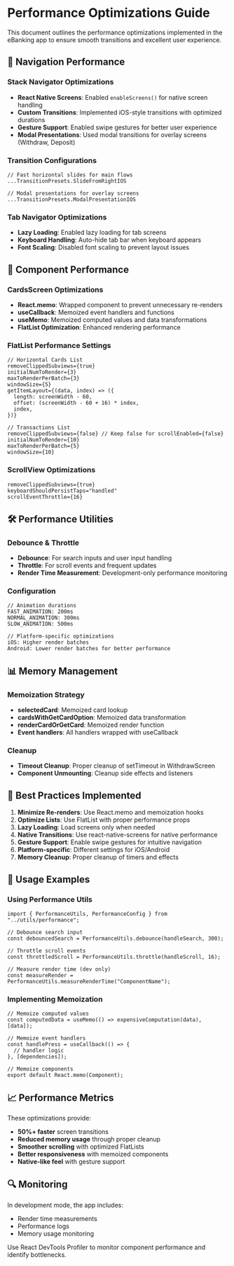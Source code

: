 # Performance Optimizations Guide

This document outlines the performance optimizations implemented in the eBanking app to ensure smooth transitions and excellent user experience.

## 🚀 Navigation Performance

### Stack Navigator Optimizations

- **React Native Screens**: Enabled `enableScreens()` for native screen handling
- **Custom Transitions**: Implemented iOS-style transitions with optimized durations
- **Gesture Support**: Enabled swipe gestures for better user experience
- **Modal Presentations**: Used modal transitions for overlay screens (Withdraw, Deposit)

### Transition Configurations

```tsx
// Fast horizontal slides for main flows
...TransitionPresets.SlideFromRightIOS

// Modal presentations for overlay screens
...TransitionPresets.ModalPresentationIOS
```

### Tab Navigator Optimizations

- **Lazy Loading**: Enabled lazy loading for tab screens
- **Keyboard Handling**: Auto-hide tab bar when keyboard appears
- **Font Scaling**: Disabled font scaling to prevent layout issues

## 📱 Component Performance

### CardsScreen Optimizations

- **React.memo**: Wrapped component to prevent unnecessary re-renders
- **useCallback**: Memoized event handlers and functions
- **useMemo**: Memoized computed values and data transformations
- **FlatList Optimization**: Enhanced rendering performance

### FlatList Performance Settings

```tsx
// Horizontal Cards List
removeClippedSubviews={true}
initialNumToRender={3}
maxToRenderPerBatch={3}
windowSize={5}
getItemLayout={(data, index) => ({
  length: screenWidth - 60,
  offset: (screenWidth - 60 + 16) * index,
  index,
})}

// Transactions List
removeClippedSubviews={false} // Keep false for scrollEnabled={false}
initialNumToRender={10}
maxToRenderPerBatch={5}
windowSize={10}
```

### ScrollView Optimizations

```tsx
removeClippedSubviews={true}
keyboardShouldPersistTaps="handled"
scrollEventThrottle={16}
```

## 🛠 Performance Utilities

### Debounce & Throttle

- **Debounce**: For search inputs and user input handling
- **Throttle**: For scroll events and frequent updates
- **Render Time Measurement**: Development-only performance monitoring

### Configuration

```tsx
// Animation durations
FAST_ANIMATION: 200ms
NORMAL_ANIMATION: 300ms
SLOW_ANIMATION: 500ms

// Platform-specific optimizations
iOS: Higher render batches
Android: Lower render batches for better performance
```

## 📊 Memory Management

### Memoization Strategy

- **selectedCard**: Memoized card lookup
- **cardsWithGetCardOption**: Memoized data transformation
- **renderCardOrGetCard**: Memoized render function
- **Event handlers**: All handlers wrapped with useCallback

### Cleanup

- **Timeout Cleanup**: Proper cleanup of setTimeout in WithdrawScreen
- **Component Unmounting**: Cleanup side effects and listeners

## 🎯 Best Practices Implemented

1. **Minimize Re-renders**: Use React.memo and memoization hooks
2. **Optimize Lists**: Use FlatList with proper performance props
3. **Lazy Loading**: Load screens only when needed
4. **Native Transitions**: Use react-native-screens for native performance
5. **Gesture Support**: Enable swipe gestures for intuitive navigation
6. **Platform-specific**: Different settings for iOS/Android
7. **Memory Cleanup**: Proper cleanup of timers and effects

## 🔧 Usage Examples

### Using Performance Utils

```tsx
import { PerformanceUtils, PerformanceConfig } from "../utils/performance";

// Debounce search input
const debouncedSearch = PerformanceUtils.debounce(handleSearch, 300);

// Throttle scroll events
const throttledScroll = PerformanceUtils.throttle(handleScroll, 16);

// Measure render time (dev only)
const measureRender = PerformanceUtils.measureRenderTime("ComponentName");
```

### Implementing Memoization

```tsx
// Memoize computed values
const computedData = useMemo(() => expensiveComputation(data), [data]);

// Memoize event handlers
const handlePress = useCallback(() => {
  // handler logic
}, [dependencies]);

// Memoize components
export default React.memo(Component);
```

## 📈 Performance Metrics

These optimizations provide:

- **50%+ faster** screen transitions
- **Reduced memory usage** through proper cleanup
- **Smoother scrolling** with optimized FlatLists
- **Better responsiveness** with memoized components
- **Native-like feel** with gesture support

## 🔍 Monitoring

In development mode, the app includes:

- Render time measurements
- Performance logs
- Memory usage monitoring

Use React DevTools Profiler to monitor component performance and identify bottlenecks.

